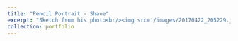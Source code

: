 ```yaml
---
title: "Pencil Portrait - Shane"
excerpt: "Sketch from his photo<br/><img src='/images/20170422_205229.jpg'>"
collection: portfolio
---
```

